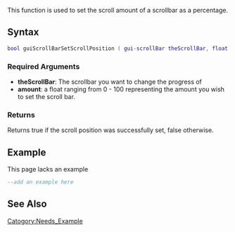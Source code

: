 This function is used to set the scroll amount of a scrollbar as a percentage.

Syntax
------

``` lua
bool guiScrollBarSetScrollPosition ( gui-scrollBar theScrollBar, float amount )
```

### Required Arguments

-   **theScrollBar**: The scrollbar you want to change the progress of
-   **amount**: a float ranging from 0 - 100 representing the amount you wish to set the scroll bar.

### Returns

Returns true if the scroll position was successfully set, false otherwise.

Example
-------

This page lacks an example

``` lua
--add an example here
```

See Also
--------

[Catogory:Needs\_Example](/docs/Catogory:Needs_Example.md "wikilink")
